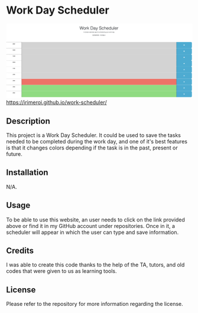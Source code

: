 # Work Day Scheduler
![Alt text](/Assets/images/Screenshot%202023-09-25%20at%203.45.16%20PM.png)
https://irimeroi.github.io/work-scheduler/

## Description
This project is a Work Day Scheduler. It could be used to save the tasks needed to be completed during the work day, and one of it's best features is that it changes colors depending if the task is in the past, present or future.

## Installation
N/A.

## Usage
To be able to use this website, an user needs to click on the link provided above or find it in my GitHub account under repositories. Once in it, a scheduler will appear in which the user can type and save information. 

## Credits
I was able to create this code thanks to the help of the TA, tutors, and old codes that were given to us as learning tools.

## License
Please refer to the repository for more information regarding the license.